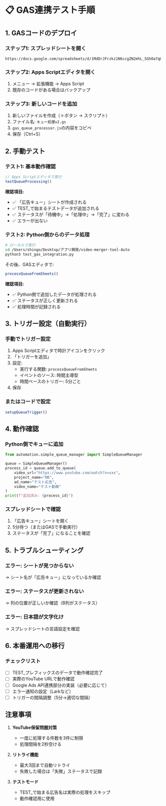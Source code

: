 # 📋 GAS連携テスト手順

## 1. GASコードのデプロイ

### ステップ1: スプレッドシートを開く
```
https://docs.google.com/spreadsheets/d/1MdDrJFrzkz1N6ccgZN2mhL_SGh0a7qUKBJJ5B6gm70U/
```

### ステップ2: Apps Scriptエディタを開く
1. メニュー → 拡張機能 → Apps Script
2. 既存のコードがある場合はバックアップ

### ステップ3: 新しいコードを追加
1. 新しいファイルを作成（＋ボタン → スクリプト）
2. ファイル名: `キュー処理v2.gs`
3. `gas_queue_processor.js`の内容をコピペ
4. 保存（Ctrl+S）

## 2. 手動テスト

### テスト1: 基本動作確認
```javascript
// Apps Scriptエディタで実行
testQueueProcessing()
```

**確認項目:**
- ✅ 「広告キュー」シートが作成される
- ✅ TEST_で始まるテストデータが追加される
- ✅ ステータスが「待機中」→「処理中」→「完了」に変わる
- ✅ エラーが出ない

### テスト2: Python側からのデータ処理
```bash
# ローカルで実行
cd /Users/shingo/Desktop/アプリ開発/video-merger-tool-Auto
python3 test_gas_integration.py
```

その後、GASエディタで:
```javascript
processQueueFromSheets()
```

**確認項目:**
- ✅ Python側で追加したデータが処理される
- ✅ ステータスが正しく更新される
- ✅ 処理時間が記録される

## 3. トリガー設定（自動実行）

### 手動でトリガー設定
1. Apps Scriptエディタで時計アイコンをクリック
2. 「トリガーを追加」
3. 設定:
   - 実行する関数: `processQueueFromSheets`
   - イベントのソース: 時間主導型
   - 時間ベースのトリガー: 5分ごと
4. 保存

### またはコードで設定
```javascript
setupQueueTrigger()
```

## 4. 動作確認

### Python側でキューに追加
```python
from automation.simple_queue_manager import SimpleQueueManager

queue = SimpleQueueManager()
process_id = queue.add_to_queue(
    video_url="https://www.youtube.com/watch?v=xxx",
    project_name="NB",
    ad_name="テスト広告",
    video_name="テスト動画"
)
print(f"追加済み: {process_id}")
```

### スプレッドシートで確認
1. 「広告キュー」シートを開く
2. 5分待つ（またはGASで手動実行）
3. ステータスが「完了」になることを確認

## 5. トラブルシューティング

### エラー: シートが見つからない
→ シート名が「広告キュー」になっているか確認

### エラー: ステータスが更新されない
→ 列の位置が正しいか確認（B列がステータス）

### エラー: 日本語が文字化け
→ スプレッドシートの言語設定を確認

## 6. 本番運用への移行

### チェックリスト
- [ ] TEST_プレフィックスのデータで動作確認完了
- [ ] 実際のYouTube URLで動作確認
- [ ] Google Ads API連携部分の実装（必要に応じて）
- [ ] エラー通知の設定（Larkなど）
- [ ] トリガーの間隔調整（5分→適切な間隔）

## 注意事項

1. **YouTube保留問題対策**
   - 一度に処理する件数を3件に制限
   - 処理間隔を2秒空ける

2. **リトライ機能**
   - 最大3回まで自動リトライ
   - 失敗した場合は「失敗」ステータスで記録

3. **テストモード**
   - TEST_で始まる広告名は実際の処理をスキップ
   - 動作確認用に使用